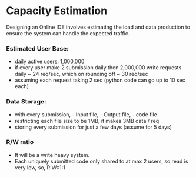 # Capacity Estimation

Designing an Online IDE involves estimating the load and data production to ensure the system
can handle the expected traffic.

### Estimated User Base:
- daily active users: 1,000,000
- if every user make 2 submission daily then 2,000,000 write requests daily ~ 24 req/sec, which on
rounding off ~ 30 req/sec
- assuming each request taking 2 sec (python code can go up to 10 sec each)

### Data Storage:
- with every submission, - Input file, - Output file, - code file
- restricting each file size to be 1MB, it makes 3MB data / req
- storing every submission for just a few days (assume for 5 days)

### R/W ratio
- It will be a write heavy system.
- Each uniquely submitted code only shared to at max 2 users, so read is very low, so, R:W::1:1
